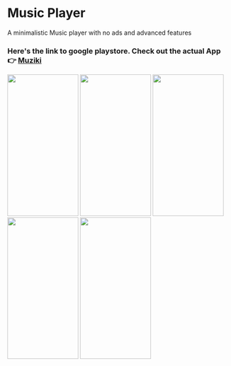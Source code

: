 # Music Player

A minimalistic Music player with no ads and advanced features

### Here's the link to google playstore. Check out the actual App :point_right: [Muziki](https://play.google.com/store/apps/details?id=com.alle.san.musicplayer&pli=1)
<img src="https://play-lh.googleusercontent.com/n7PPe-i9f-S494XqhoTMPaZtLrcU7xwokzps6R8Mur0XG58GZmnDtfshNvtmwtspc8E=w2560-h1440-rw" width="160" height="320">   <img src="https://play-lh.googleusercontent.com/C_dO6-CJlPg7d9POcyi92a7vsxIfIUcYS2VbzWSMingnp8r_iZffZRRG0r-mLvT1qmI=w2560-h1440-rw" width="160" height="320">   <img src="https://play-lh.googleusercontent.com/JSE33tUj1g72Nb6ILbilOqL9ThYW7U-F8_4yvrOkpLl3ZvlfuWnGZSlDpXuAyZJTVR4=w2560-h1440-rw" width="160" height="320">   <img src="https://play-lh.googleusercontent.com/ZdEzFvq9qpdUkF2ty88ulUQPcG1Y4lGlIhsOvPP81f9S_2sK4_b8bkh5Xd-g8idTpPJa=w2560-h1440-rw" width="160" height="320"> <img src="https://play-lh.googleusercontent.com/NV3z7e_FgkgdxGIhPrlDngI1kkDk6qlWK_mQPV9iLjlRQ8Ayb7DoVCUeu-3fa4EzzNM=w2560-h1440-rw" width="160" height="320">



